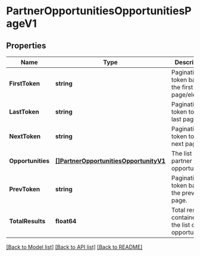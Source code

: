 # PartnerOpportunitiesOpportunitiesPageV1

## Properties
Name | Type | Description | Notes
------------ | ------------- | ------------- | -------------
**FirstToken** | **string** | Pagination token back to the first page/element. | [optional] [default to null]
**LastToken** | **string** | Pagination token to the last page. | [optional] [default to null]
**NextToken** | **string** | Pagination token to the next page. | [optional] [default to null]
**Opportunities** | [**[]PartnerOpportunitiesOpportunityV1**](PartnerOpportunitiesOpportunityV1.md) | The list of partner opportunities. | [default to null]
**PrevToken** | **string** | Pagination token back to the previous page. | [optional] [default to null]
**TotalResults** | **float64** | Total results contained in the list of opportunities. | [default to null]

[[Back to Model list]](../README.md#documentation-for-models) [[Back to API list]](../README.md#documentation-for-api-endpoints) [[Back to README]](../README.md)

